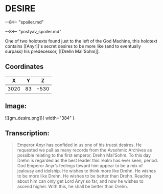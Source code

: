 # DESIRE

--8<-- "spoiler.md"

--8<-- "postyav_spoiler.md"

One of two holotexts found just to the left of the God Machine, this holotext contains [[Anyr]]'s secret desires to be more like (and to eventually surpass) his predecessor, [[Drehn Mal'Sohm]].

## Coordinates
| **X** | **Y** | **Z** |
| :---: | :---: | :---: |
| 3020 |  83  | -530 |

## Image:

![[gm_desire.png]]{ width="384" }

## Transcription:
> Emperor Anyr has confided in us one of his truest desires. He requested we pull as many records from the Avsohmic Archives as possible relating to the first emperor, Drehn Mal’Sohm. To this day Drehn is regarded as the best leader this realm has ever seen, period. God Emperor Anyr’s feelings toward him appear to be a mix of jealousy and idolship. He wishes to think more like Drehn. He wishes to be more like Drehn. He wishes to be better than Drehn. Reading about him can only get Lord Anyr so far, and now he wishes to ascend higher. With this, he shall be better than Drehn.
